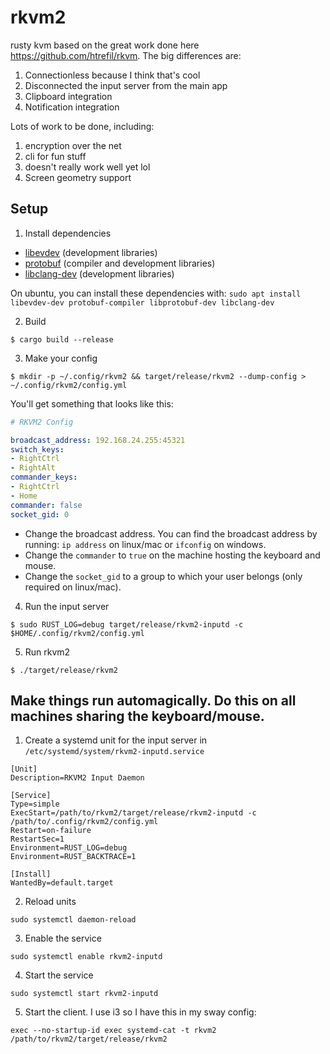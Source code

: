 # rkvm2
rusty kvm based on the great work done here https://github.com/htrefil/rkvm.  The big differences are:
1. Connectionless because I think that's cool
2. Disconnected the input server from the main app
3. Clipboard integration
4. Notification integration

Lots of work to be done, including:
1. encryption over the net
2. cli for fun stuff
3. doesn't really work well yet lol
4. Screen geometry support

## Setup

1. Install dependencies
* [libevdev](https://www.freedesktop.org/wiki/Software/libevdev/) (development libraries)
* [protobuf](https://grpc.io/docs/protoc-installation/) (compiler and development libraries)
* [libclang-dev](https://releases.llvm.org/) (development libraries)

On ubuntu, you can install these dependencies with:  `sudo apt install libevdev-dev protobuf-compiler libprotobuf-dev libclang-dev`

2. Build 
```shell
$ cargo build --release
```
3. Make your config
```shell
$ mkdir -p ~/.config/rkvm2 && target/release/rkvm2 --dump-config > ~/.config/rkvm2/config.yml
```

You'll get something that looks like this:
```yaml
# RKVM2 Config

broadcast_address: 192.168.24.255:45321
switch_keys:
- RightCtrl
- RightAlt
commander_keys:
- RightCtrl
- Home
commander: false
socket_gid: 0
```

* Change the broadcast address.  You can find the broadcast address by running:  `ip address` on linux/mac or `ifconfig` on windows.
* Change the `commander` to `true` on the machine hosting the keyboard and mouse.
* Change the `socket_gid` to a group to which your user belongs (only required on linux/mac).

4. Run the input server
```shell
$ sudo RUST_LOG=debug target/release/rkvm2-inputd -c $HOME/.config/rkvm2/config.yml
```

5. Run rkvm2
```shell
$ ./target/release/rkvm2
```
## Make things run automagically.  Do this on all machines sharing the keyboard/mouse.

1. Create a systemd unit for the input server in `/etc/systemd/system/rkvm2-inputd.service`

```
[Unit]
Description=RKVM2 Input Daemon

[Service]
Type=simple
ExecStart=/path/to/rkvm2/target/release/rkvm2-inputd -c /path/to/.config/rkvm2/config.yml
Restart=on-failure
RestartSec=1
Environment=RUST_LOG=debug
Environment=RUST_BACKTRACE=1

[Install]
WantedBy=default.target
```

2. Reload units

```shell
sudo systemctl daemon-reload
```

3. Enable the service

```shell
sudo systemctl enable rkvm2-inputd
```

4. Start the service

```shell
sudo systemctl start rkvm2-inputd
```


5. Start the client.  I use i3 so I have this in my sway config:

```
exec --no-startup-id exec systemd-cat -t rkvm2 /path/to/rkvm2/target/release/rkvm2
```